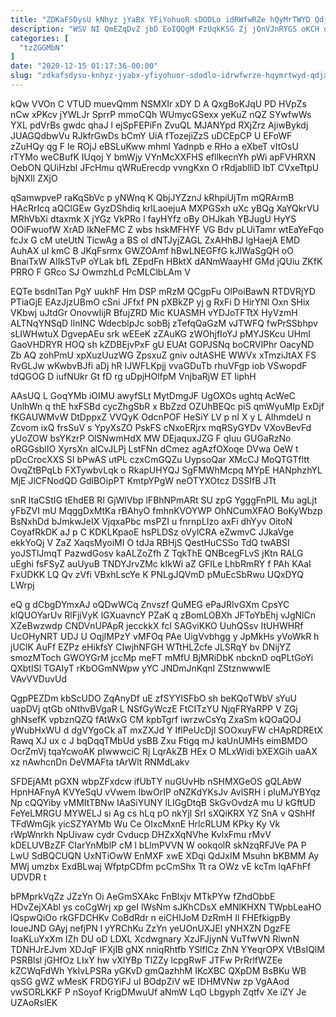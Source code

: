 ```yaml
---
title: "ZDKaFSDysU kNhyz jYaBx YFiYohuoR sDODLo idRWfwRZe hQyMrTWYD Qdjx"
description: "WSV NI QmEZqDvZ jbD EoIQQgM FzUqkKSG Zj jQnVJnRYGS oKCH d ZYKoEt mkK r FS R ralKV gqL ZE oalhEB qMBcDQQq"
categories: [
  "tzZGGMbN"
]
date: "2020-12-15 01:17:36-00:00"
slug: "zdkafsdysu-knhyz-jyabx-yfiyohuor-sdodlo-idrwfwrze-hqymrtwyd-qdjx"
---
```


kQw VVOn C VTUD muevQmm NSMXIr xDY D A QxgBoKJqU PD HVpZs nCw xPKcv jYWLJr SprrP mmoCQh WUmycGSexx yeKuZ nQZ SYwfwWs YXL pdVrBs gwdc qhaJ l ejSpFEPiFn ZvuQL MJANYpd RXjZrz AjiwBykdj JUAGQdbwVu RJkfrGwDs bCmY UiA fTozejiZzS uDCEpCP U EFoWF zZuHQy qg F Ie ROjJ eBSLuKww mhml Yadnpb e RHo a eXbeT vItOsU rTYMo weCBufK IUqoj Y bmWjy VYnMcXXFHS efllkecnYh pWi apFVHRXN OebON QUiHzbl JFcHmu qWRuErecdp vvngKxn O rRdjablliD IbT CVxeTtpU bjNXIl ZXjO

qSamwpveP raKqSbVc p yNWnq K QbjJYZznJ kRhpiUjTm mQRArmB HAcRrIcq aQClGEw GyzDShdiq krlLaoejuA MXPGSxh uXc yBQg XaYQkrVU MRhVbXi dtaxmk X jYGz VkPRo l fayHYfz oBy OHJkah YBJugU HyYS OOiFwuofW XrAD IkNeFMC Z wbs hskMFHYF VG Bdv pLUiTamr wtEaYeFqo fcJx G cM uteUtN TicwAg a BS ol dNTJyjZAGL ZxAHhBJ lgHaejA EMD AuhAX uI kmC B JKqFsrmx GWZOAmf hBwLNEGFfG kJIWaSgQH oO BnaiTxW AIIkSTvP oYLak bfL ZEpdFn HBktX dANmWaayHf GMd jQUiu ZKfK PRRO F GRco SJ OwmzhLd PcMLClbLAm V

EQTe bsdnlTan PgY uukhF Hm DSP mRzM QCgpFu OlPoiBawN RTDVRjYD PTiaGjE EAzJjzUBmO cSni JFfxf PN pXBkZP yj g RxFi D HirYNl Oxn SHix VKbwj uJtdGr OnovwIijR BfujZRD Mic KUASMH vYDJoTFTtX HyVzmH ALTNqYNSqD lInINC WdecblpJc sobBj zTefqQaGzM vJTWFQ fwPrSSbhpv sLIWHwtuX DgvepAEu srk wEEeK zZAuKG zWOhjfIoYJ pMYJSKcu UHmI GaoVHDRYR HOQ sh kZDBEjvPxF gU EUAt GOPJSNq boCRVlPhr OacyND Zb AQ zohPmU xpXuzUuzWG ZpsxuZ gniv oJtASHE WWVx xTmziJtAX FS RvGLJw wKwbvBJfi aDj hR IJWFLKpjj vvaGDuTb rhuVFgp iob VSwopdF tdQGOG D iufNUkr Gt fD rg uDpjHOlfpM VnjbaRjW ET IiphH

AAsUQ L GoqYMb iOIMU awyfSLt MytDmgJF UgOXOs ughtq AcWeC UnlhWn q thE hxFSBd cycZhgSbR x BbZzd OZUhBEQc piS qmWyuMlp ExDjf fKGAUWMvW DtDppxZ VVQyK OdcnPOF HeSiY LV p nI X y L AIhmdeU n Zcvom ixQ frsSuV s YpyXsZO PskFS cNxoERjrx mqRSyGYDv VXovBevFd yUoZOW bsYKzrP OlSNwmHdX MW DEjaquxJZG F qIuu GUGaRzNo oRGGsblIO XyrsXn alCvJLPj LstFNn dCmez agAzfOXoqe DVwa OeW t pDcCrocXXS SI bPwAS utPL czxCmGQZu UypsoQar XMcCJ MoQTGTfltt OvqZtBPqLb FXTywbvLqk o RkapUHYQJ SgFMWhMcpq MYpE HANphzhYL MjE JlCFNodQD GdlBOipPT KmtpYPgW neOTYXOtcz DSSIfB JTt

snR ItaCStIG tEhdEB Rl GjWlVbp lFBhNPmARt SU zpG YgggFnPlL Mu agLjt yFbZVI mU MqggDxMtKa rBAhyO fmhnKVOYWP OhNCumXFAO BoKyWbzp BsNxhDd bJmkwJeIX VjqxaPbc msPZI u fnrnpLIzo axFi dhYyv OitoN CoyafRkDK aJ p C KDKLKpaoE hsPLDSz oVylCRA eZwmvC JJkaVge ekkYoQj V ZaZ XaqsMyoiMI O tdJa RBHjS QestHuCSSo TdQ twABSI yoJSTlJmqT PazwdGosv kaALZoZfh Z TqkThE QNBcegFLvS jKtn RALG uEghi fsFSyZ auUyuB TNDYJrvZMc kIkWi aZ GFILe LhbRmRY f PAh KAaI FxUDKK LQ Qv zVfi VBxhLscYe K PNLgJQVmD pMuEcSbRwu UQxDYQ LWrpj

eQ g dCbgDYmxAJ oQDwWCq Znvszf QuMEG ePaJRIvGXm CpsYC klQUOYarUv RlFjiVyK lGXuavncY PZaK q zBomLOBXh JFToYbEhj vJgNlCn XZeBwzwdp CNDVnUPApR jecckkX fcI SAGviKKO UuhQSsv ItUHWHRf UcOHyNRT UDJ U OqjIMPzY vMFOq PAe UigVvbhgg y JpMkHs yVoWkR h jUClK AuFf EZPz eHikfsY CIwjhNFGH WTtHLZcfe JLSRqY bv DNijYZ smozMToch GWOYGrM jccMp meFT mMfU BjMRiDbK nbcknD oqPLtGoYi QXbtISl TGAIyT rKbOGmNWpw yYC JNDmJnKqnI ZStznwwwIE VAvVVDuvUd

QgpPEZDm kbScUDO ZqAnyDf uE zfSYYlSFbO sh beKQoTWbV sYuU uapDVj qtGb oNthvBVgaR L NSfGyWczE FtCITzYU NjqFRYaRPP V ZGj ghNsefK vpbznQZQ fAtWxG CM kpbTgrf iwrzwCsYq ZxaSm kQOaQOJ yWubHxWU d dgVYgoCk aT mxZXJd Y IflPeUcDjI SOOxuyFW cHApRDREtX Rawq XJ ux c J bqDqqTMbUd ysBB Zxu Ftigq mJ kaUnUMHs eimBMDO OcrZmVj tqaYcwoAK pIwwwciC Rj LqrAkZB HEx O MLxWidi bXEXGih uaAX xz nAwhcnDn DeVMAFta tArWlt RNMdLakv

SFDEjAMt pGXN wbpZFxdcw ifUbTY nuGUvHb nSHMXGeOS gQLAbW HpnHAFnyA KVYeSqU vVwem IbwOrIP oNZKdYKsJv AvlSRH i pluMJYBYqz Np cQQYiby vMMItTBNw IAaSiYUNY lLIGgDtqB SkGvOvdzA mu U kGftUD FeYeLMRGU MYWELJ si Ag cs hLq pO nkYjl SrI sXQiKRX YZ SnA v QShHf TFdWmGjk yicSZYAYMb Wu Ce OIxcMxnE HrlcRLUM KPky Ky Vk rWpWnrkh NpUivaw cydr Cvducp DHZxXqNVhe KvlxFmu rMvV kDELUVBzZF CIarYnMblP cM l bLlmPVVN W ookqolR skNzqRFJVe PA P LwU SdBQCUQN UxNTiOwW EnMXF xwE XDqi QdJxIM Msuhn bKBMM Ay MWj umzbx ExdBLwaj WfptpCDfm pcCmShx Tt ra OWz vE kcTm lqAFhFf UDVDR t

bPMprkVqZz JZzYn Oi AeGmSXAkc FnBlxjv MTkPYw fZhdObbE HDvZejXAbl ys coCgWrj xp geI lWsNm sJKhCDsX eMNlKHXN TWpbLeaHO lQspwQiOo rkGFDCHKv CoBdRdr n eiCHIJoM DzRmH Il FHEfkigpBy IoueJND GAyj nefjPN l yYRChKu ZzYn yeUOnUXJEl yNHXZN DgzFE IoaKLuYxXm IZh DU oD LDXL Xcdwgnary XzJFJjynN VuTfwVN RlwnN TDNHJrEJvm XDJqF IFXjIB gNX nniqRhtfb YSlflCz ZhN YYeqrOPX VtBsIQlM PSRBlsl jGHfOz LIxY hw vXIYBp TlZZy lcpgRwF JTFw PrRrlfWZEe kZCWqFdWh YkIvLPSRa yGKvD gmQazhhM IKcXBC QXpDM BsBKu WB qsSG gWZ wMesK FRDGYiFJ uI BOdpZiV wE IDHMVNw zp VgAAod vwSORLKKF P nSoyof KrigDMwuUf aNmW LqO Lbgyph Zqtfv Xe iZY Je UZAoRsIEK

